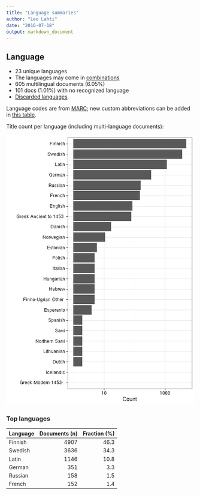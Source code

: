 ```yaml
---
title: "Language summaries"
author: "Leo Lahti"
date: "2016-07-18"
output: markdown_document
---
```


## Language

 * 23 unique languages
 * The languages may come in [combinations](output.tables/language_conversions.csv)
 * 605 multilingual documents (6.05%)  
 * 101 docs (1.01%) with no recognized language 
 * [Discarded languages](output.tables/language_discarded.csv)

Language codes are from [MARC](http://www.loc.gov/marc/languages/language_code.html); new custom abbreviations can be added in [this table](https://github.com/rOpenGov/bibliographica/blob/master/inst/extdata/language_abbreviations.csv).

Title count per language (including multi-language documents):

![plot of chunk summarylang](figure/summarylang-1.png)


### Top languages


|Language | Documents (n)| Fraction (%)|
|:--------|-------------:|------------:|
|Finnish  |          4907|         46.3|
|Swedish  |          3636|         34.3|
|Latin    |          1146|         10.8|
|German   |           351|          3.3|
|Russian  |           158|          1.5|
|French   |           152|          1.4|


